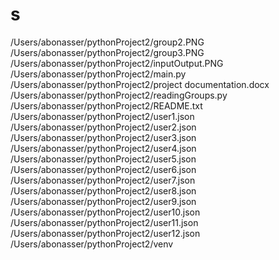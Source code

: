 # s
/Users/abonasser/pythonProject2/group2.PNG /Users/abonasser/pythonProject2/group3.PNG /Users/abonasser/pythonProject2/inputOutput.PNG /Users/abonasser/pythonProject2/main.py /Users/abonasser/pythonProject2/project documentation.docx /Users/abonasser/pythonProject2/readingGroups.py /Users/abonasser/pythonProject2/README.txt /Users/abonasser/pythonProject2/user1.json /Users/abonasser/pythonProject2/user2.json /Users/abonasser/pythonProject2/user3.json /Users/abonasser/pythonProject2/user4.json /Users/abonasser/pythonProject2/user5.json /Users/abonasser/pythonProject2/user6.json /Users/abonasser/pythonProject2/user7.json /Users/abonasser/pythonProject2/user8.json /Users/abonasser/pythonProject2/user9.json /Users/abonasser/pythonProject2/user10.json /Users/abonasser/pythonProject2/user11.json /Users/abonasser/pythonProject2/user12.json /Users/abonasser/pythonProject2/venv
